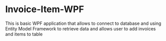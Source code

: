 # Invoice-Item-WPF
This is basic WPF application that allows to connect to database and using Entity Model Framework to retrieve data and allows user to add invoices and items to table 
